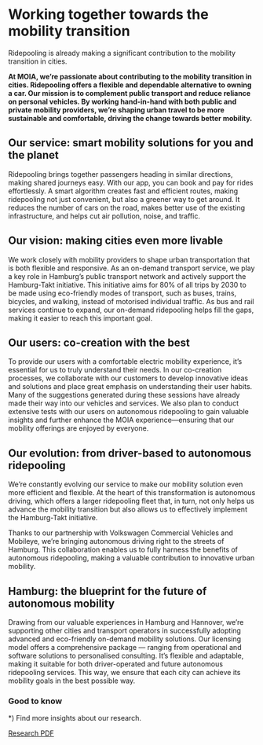 Working together towards the mobility transition
==========

Ridepooling is already making a significant contribution to the mobility transition in cities.

**At MOIA, we’re passionate about contributing to the mobility transition in cities. Ridepooling offers a flexible and dependable alternative to owning a car. Our mission is to complement public transport and reduce reliance on personal vehicles. By working hand-in-hand with both public and private mobility providers, we’re shaping urban travel to be more sustainable and comfortable, driving the change towards better mobility.**

Our service: smart mobility solutions for you and the planet
----------

Ridepooling brings together passengers heading in similar directions, making shared journeys easy. With our app, you can book and pay for rides effortlessly. A smart algorithm creates fast and efficient routes, making ridepooling not just convenient, but also a greener way to get around. It reduces the number of cars on the road, makes better use of the existing infrastructure, and helps cut air pollution, noise, and traffic.

Our vision: making cities even more livable
----------

We work closely with mobility providers to shape urban transportation that is both flexible and responsive. As an on-demand transport service, we play a key role in Hamburg’s public transport network and actively support the Hamburg-Takt initiative. This initiative aims for 80% of all trips by 2030 to be made using eco-friendly modes of transport, such as buses, trains, bicycles, and walking, instead of motorised individual traffic. As bus and rail services continue to expand, our on-demand ridepooling helps fill the gaps, making it easier to reach this important goal.

Our users: co-creation with the best
----------

To provide our users with a comfortable electric mobility experience, it’s essential for us to truly understand their needs. In our co-creation processes, we collaborate with our customers to develop innovative ideas and solutions and place great emphasis on understanding their user habits. Many of the suggestions generated during these sessions have already made their way into our vehicles and services. We also plan to conduct extensive tests with our users on autonomous ridepooling to gain valuable insights and further enhance the MOIA experience—ensuring that our mobility offerings are enjoyed by everyone.

Our evolution: from driver-based to autonomous ridepooling
----------

We’re constantly evolving our service to make our mobility solution even more efficient and flexible. At the heart of this transformation is autonomous driving, which offers a larger ridepooling fleet that, in turn, not only helps us advance the mobility transition but also allows us to effectively implement the Hamburg-Takt initiative.

Thanks to our partnership with Volkswagen Commercial Vehicles and Mobileye, we’re bringing autonomous driving right to the streets of Hamburg. This collaboration enables us to fully harness the benefits of autonomous ridepooling, making a valuable contribution to innovative urban mobility.

Hamburg: the blueprint for the future of autonomous mobility
----------

Drawing from our valuable experiences in Hamburg and Hannover, we’re supporting other cities and transport operators in successfully adopting advanced and eco-friendly on-demand mobility solutions. Our licensing model offers a comprehensive package — ranging from operational and software solutions to personalised consulting. It’s flexible and adaptable, making it suitable for both driver-operated and future autonomous ridepooling services. This way, we ensure that each city can achieve its mobility goals in the best possible way.

### Good to know ###

\*) Find more insights about our research.

[Research PDF](https://www.moia.io/news-center/downloads/220201_MOIA_Report_Results_MOIA-study.pdf)
